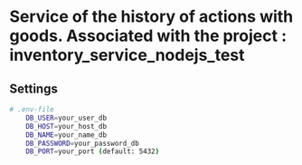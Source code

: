 <h1>Service of the history of actions with goods. Associated with the project : inventory_service_nodejs_test</h1>

## Settings

```bash
# .env-file
    DB_USER=your_user_db
    DB_HOST=your_host_db
    DB_NAME=your_name_db
    DB_PASSWORD=your_password_db
    DB_PORT=your_port (default: 5432)
